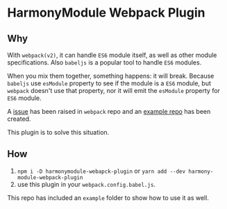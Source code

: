 # HarmonyModule Webpack Plugin

## Why

With `webpack(v2)`, it can handle `ES6` module itself, as well as other module specifications. Also `babeljs` is a popular tool to handle `ES6` modules.

When you mix them together, something happens: it will break. Because `babeljs` use `esModule` property to see if the module is a `ES6` module, but `webpack` doesn't use that property, nor it will emit the `esModule` property for `ES6` module.

A [issue](https://github.com/webpack/webpack/issues/3168) has been raised in `webpack` repo and an [example repo](https://github.com/k15a/webpack2-babel-bug/) has been created.

This plugin is to solve this situation. 

## How

1. `npm i -D harmonymodule-webapck-plugin` or `yarn add --dev harmony-module-webpack-plugin`
2. use this plugin in your `webpack.config.babel.js`. 

This repo has included an `example` folder to show how to use it as well.
